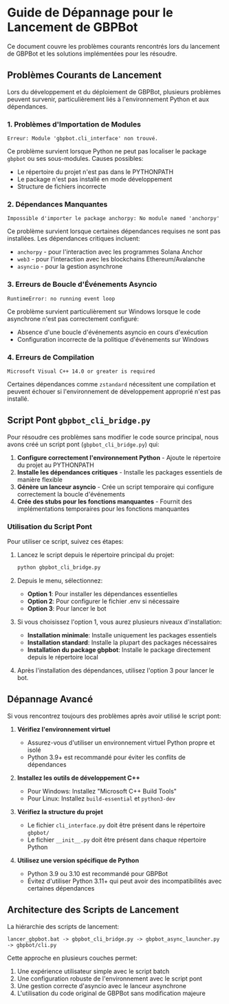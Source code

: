 # Guide de Dépannage pour le Lancement de GBPBot

Ce document couvre les problèmes courants rencontrés lors du lancement de GBPBot et les solutions implémentées pour les résoudre.

## Problèmes Courants de Lancement

Lors du développement et du déploiement de GBPBot, plusieurs problèmes peuvent survenir, particulièrement liés à l'environnement Python et aux dépendances.

### 1. Problèmes d'Importation de Modules

```
Erreur: Module 'gbpbot.cli_interface' non trouvé.
```

Ce problème survient lorsque Python ne peut pas localiser le package `gbpbot` ou ses sous-modules. Causes possibles:
- Le répertoire du projet n'est pas dans le PYTHONPATH
- Le package n'est pas installé en mode développement
- Structure de fichiers incorrecte

### 2. Dépendances Manquantes

```
Impossible d'importer le package anchorpy: No module named 'anchorpy'
```

Ce problème survient lorsque certaines dépendances requises ne sont pas installées. Les dépendances critiques incluent:
- `anchorpy` - pour l'interaction avec les programmes Solana Anchor
- `web3` - pour l'interaction avec les blockchains Ethereum/Avalanche
- `asyncio` - pour la gestion asynchrone

### 3. Erreurs de Boucle d'Événements Asyncio

```
RuntimeError: no running event loop
```

Ce problème survient particulièrement sur Windows lorsque le code asynchrone n'est pas correctement configuré:
- Absence d'une boucle d'événements asyncio en cours d'exécution
- Configuration incorrecte de la politique d'événements sur Windows

### 4. Erreurs de Compilation

```
Microsoft Visual C++ 14.0 or greater is required
```

Certaines dépendances comme `zstandard` nécessitent une compilation et peuvent échouer si l'environnement de développement approprié n'est pas installé.

## Script Pont `gbpbot_cli_bridge.py`

Pour résoudre ces problèmes sans modifier le code source principal, nous avons créé un script pont (`gbpbot_cli_bridge.py`) qui:

1. **Configure correctement l'environnement Python** - Ajoute le répertoire du projet au PYTHONPATH
2. **Installe les dépendances critiques** - Installe les packages essentiels de manière flexible
3. **Génère un lanceur asyncio** - Crée un script temporaire qui configure correctement la boucle d'événements
4. **Crée des stubs pour les fonctions manquantes** - Fournit des implémentations temporaires pour les fonctions manquantes

### Utilisation du Script Pont

Pour utiliser ce script, suivez ces étapes:

1. Lancez le script depuis le répertoire principal du projet:
   ```bash
   python gbpbot_cli_bridge.py
   ```

2. Depuis le menu, sélectionnez:
   - **Option 1**: Pour installer les dépendances essentielles
   - **Option 2**: Pour configurer le fichier .env si nécessaire
   - **Option 3**: Pour lancer le bot

3. Si vous choisissez l'option 1, vous aurez plusieurs niveaux d'installation:
   - **Installation minimale**: Installe uniquement les packages essentiels
   - **Installation standard**: Installe la plupart des packages nécessaires
   - **Installation du package gbpbot**: Installe le package directement depuis le répertoire local

4. Après l'installation des dépendances, utilisez l'option 3 pour lancer le bot.

## Dépannage Avancé

Si vous rencontrez toujours des problèmes après avoir utilisé le script pont:

1. **Vérifiez l'environnement virtuel**
   - Assurez-vous d'utiliser un environnement virtuel Python propre et isolé
   - Python 3.9+ est recommandé pour éviter les conflits de dépendances

2. **Installez les outils de développement C++**
   - Pour Windows: Installez "Microsoft C++ Build Tools"
   - Pour Linux: Installez `build-essential` et `python3-dev`

3. **Vérifiez la structure du projet**
   - Le fichier `cli_interface.py` doit être présent dans le répertoire `gbpbot/`
   - Le fichier `__init__.py` doit être présent dans chaque répertoire Python

4. **Utilisez une version spécifique de Python**
   - Python 3.9 ou 3.10 est recommandé pour GBPBot
   - Évitez d'utiliser Python 3.11+ qui peut avoir des incompatibilités avec certaines dépendances

## Architecture des Scripts de Lancement

La hiérarchie des scripts de lancement:

```
lancer_gbpbot.bat -> gbpbot_cli_bridge.py -> gbpbot_async_launcher.py -> gbpbot/cli.py
```

Cette approche en plusieurs couches permet:
1. Une expérience utilisateur simple avec le script batch
2. Une configuration robuste de l'environnement avec le script pont
3. Une gestion correcte d'asyncio avec le lanceur asynchrone
4. L'utilisation du code original de GBPBot sans modification majeure 